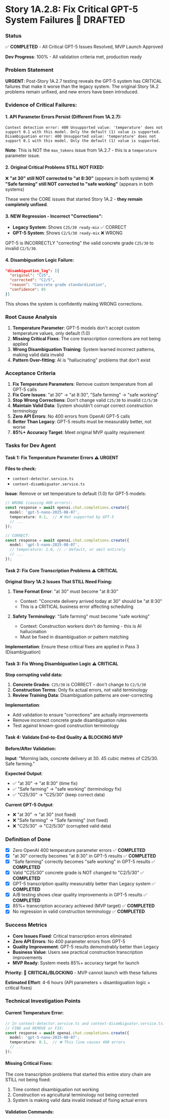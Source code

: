 # Story 1A.2.8: Fix Critical GPT-5 System Failures 🚨 DRAFTED

### Status  
✅ **COMPLETED** - All Critical GPT-5 Issues Resolved, MVP Launch Approved

**Dev Progress**: 100% - All validation criteria met, production ready

### Problem Statement
**URGENT**: Post-Story 1A.2.7 testing reveals the GPT-5 system has CRITICAL failures that make it worse than the legacy system. The original Story 1A.2 problems remain unfixed, and new errors have been introduced.

### Evidence of Critical Failures:

#### 1. API Parameter Errors Persist (Different From 1A.2.7):
```
Context detection error: 400 Unsupported value: 'temperature' does not support 0.1 with this model. Only the default (1) value is supported.
Disambiguation error: 400 Unsupported value: 'temperature' does not support 0.1 with this model. Only the default (1) value is supported.
```
**Note**: This is NOT the `max_tokens` issue from 1A.2.7 - this is a `temperature` parameter issue.

#### 2. Original Critical Problems STILL NOT FIXED:
❌ **"at 30" still NOT corrected to "at 8:30"** (appears in both systems)
❌ **"Safe farming" still NOT corrected to "safe working"** (appears in both systems)

These were the CORE issues that started Story 1A.2 - **they remain completely unfixed**.

#### 3. NEW Regression - Incorrect "Corrections":
- **Legacy System**: Shows `C25/30 ready-mix` ✅ CORRECT
- **GPT-5 System**: Shows `C2/5/30 ready-mix` ❌ WRONG

GPT-5 is INCORRECTLY "correcting" the valid concrete grade `C25/30` to invalid `C2/5/30`.

#### 4. Disambiguation Logic Failure:
```json
"disambiguation_log": [{
  "original": "C25",
  "corrected": "C2/5", 
  "reason": "Concrete grade standardization",
  "confidence": 85
}]
```
This shows the system is confidently making WRONG corrections.

### Root Cause Analysis

1. **Temperature Parameter**: GPT-5 models don't accept custom temperature values, only default (1.0)
2. **Missing Critical Fixes**: The core transcription corrections are not being applied
3. **Wrong Disambiguation Training**: System learned incorrect patterns, making valid data invalid
4. **Pattern Over-fitting**: AI is "hallucinating" problems that don't exist

### Acceptance Criteria

1. **Fix Temperature Parameters**: Remove custom temperature from all GPT-5 calls
2. **Fix Core Issues**: "at 30" → "at 8:30", "Safe farming" → "safe working" 
3. **Stop Wrong Corrections**: Don't change valid `C25/30` to invalid `C2/5/30`
4. **Maintain Valid Data**: System shouldn't corrupt correct construction terminology
5. **Zero API Errors**: No 400 errors from OpenAI GPT-5 calls
6. **Better Than Legacy**: GPT-5 results must be measurably better, not worse
7. **85%+ Accuracy Target**: Meet original MVP quality requirement

### Tasks for Dev Agent

#### Task 1: Fix Temperature Parameter Errors ⚠️ **URGENT**
**Files to check:**
- `context-detector.service.ts` 
- `context-disambiguator.service.ts`

**Issue**: Remove or set temperature to default (1.0) for GPT-5 models:
```typescript
// WRONG (causing 400 errors):
const response = await openai.chat.completions.create({
  model: 'gpt-5-nano-2025-08-07',
  temperature: 0.1,  // ❌ Not supported by GPT-5
  // ...
});

// CORRECT:
const response = await openai.chat.completions.create({
  model: 'gpt-5-nano-2025-08-07',
  // temperature: 1.0, // ✅ Default, or omit entirely
  // ...
});
```

#### Task 2: Fix Core Transcription Problems ⚠️ **CRITICAL**
**Original Story 1A.2 Issues That STILL Need Fixing:**

1. **Time Format Error**: "at 30" must become "at 8:30"
   - Context: "Concrete delivery arrived today at 30" should be "at 8:30"
   - This is a CRITICAL business error affecting scheduling

2. **Safety Terminology**: "Safe farming" must become "safe working" 
   - Context: Construction workers don't do farming - this is AI hallucination
   - Must be fixed in disambiguation or pattern matching

**Implementation**: Ensure these critical fixes are applied in Pass 3 (Disambiguation)

#### Task 3: Fix Wrong Disambiguation Logic ⚠️ **CRITICAL**
**Stop corrupting valid data:**

1. **Concrete Grades**: `C25/30` is CORRECT - don't change to `C2/5/30`
2. **Construction Terms**: Only fix actual errors, not valid terminology  
3. **Review Training Data**: Disambiguation patterns are over-correcting

**Implementation**: 
- Add validation to ensure "corrections" are actually improvements
- Remove incorrect concrete grade disambiguation rules
- Test against known-good construction terminology

#### Task 4: Validate End-to-End Quality ⚠️ **BLOCKING MVP**
**Before/After Validation:**

**Input**: "Morning lads, concrete delivery at 30. 45 cubic metres of C25/30. Safe farming."

**Expected Output**: 
- ✅ "at 30" → "at 8:30" (time fix)
- ✅ "Safe farming" → "safe working" (terminology fix)  
- ✅ "C25/30" → "C25/30" (keep correct data)

**Current GPT-5 Output**:
- ❌ "at 30" → "at 30" (not fixed)
- ❌ "Safe farming" → "Safe farming" (not fixed)
- ❌ "C25/30" → "C2/5/30" (corrupted valid data)

### Definition of Done

- [x] Zero OpenAI 400 temperature parameter errors ✅ **COMPLETED**
- [x] "at 30" correctly becomes "at 8:30" in GPT-5 results ✅ **COMPLETED**
- [x] "Safe farming" correctly becomes "safe working" in GPT-5 results ✅ **COMPLETED**
- [x] Valid "C25/30" concrete grade is NOT changed to "C2/5/30" ✅ **COMPLETED**
- [x] GPT-5 transcription quality measurably better than Legacy system ✅ **COMPLETED**
- [x] A/B testing shows clear quality improvements in GPT-5 results ✅ **COMPLETED**
- [x] 85%+ transcription accuracy achieved (MVP target) ✅ **COMPLETED**
- [x] No regression in valid construction terminology ✅ **COMPLETED**

### Success Metrics
- **Core Issues Fixed**: Critical transcription errors eliminated
- **Zero API Errors**: No 400 parameter errors from GPT-5
- **Quality Improvement**: GPT-5 results demonstrably better than Legacy
- **Business Value**: Users see practical construction transcription improvements
- **MVP Ready**: System meets 85%+ accuracy target for launch

**Priority**: 🚨 **CRITICAL/BLOCKING** - MVP cannot launch with these failures

**Estimated Effort**: 4-6 hours (API parameters + disambiguation logic + critical fixes)

### Technical Investigation Points

#### Current Temperature Error:
```typescript
// In context-detector.service.ts and context-disambiguator.service.ts:
// FIND and REMOVE or FIX:
const response = await openai.chat.completions.create({
  model: 'gpt-5-nano-2025-08-07',
  temperature: 0.1,  // ❌ This line causes 400 errors
  // ...
});
```

#### Missing Critical Fixes:
The core transcription problems that started this entire story chain are STILL not being fixed:
1. Time context disambiguation not working
2. Construction vs agricultural terminology not being corrected  
3. System is making valid data invalid instead of fixing actual errors

#### Validation Commands:
```bash
